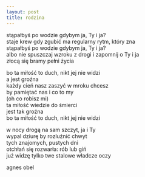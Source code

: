 ```yaml
---
layout: post
title: rodzina
---
```


stąpałbyś po wodzie gdybym ja, Ty i ja?\
staje krew gdy zgubić ma regularny rytm, który zna\
stąpałbyś po wodzie gdybym ja, Ty i ja?\
albo nie spuszczaj wzroku z drogi i zapomnij o Ty i ja\
złocą się bramy pełni życia

bo ta miłość to duch, nikt jej nie widzi\
a jest groźna\
każdy cień nasz zaszyć w mroku chcesz\
by pamiętać nas i co to my\
(oh co robisz mi)\
ta miłość wiedzie do śmierci\
jest tak groźna\
bo ta miłość to duch, nikt jej nie widzi

w nocy drogą na sam szczyt, ja i Ty\
wypal dziurę by rozluźnić chwyt\
tych znajomych, pustych dni\
otchłań się rozwarła: rób lub giń\
już widzę tylko twe stalowe władcze oczy

agnes obel
